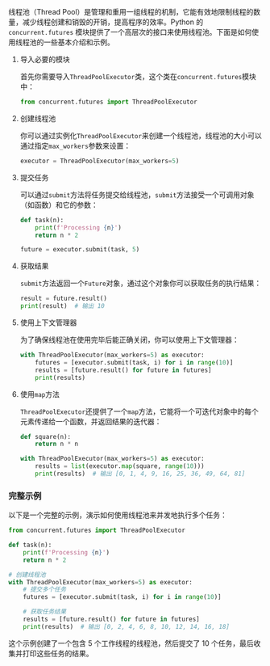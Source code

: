 线程池（Thread Pool）是管理和重用一组线程的机制，它能有效地限制线程的数量，减少线程创建和销毁的开销，提高程序的效率。Python 的 `concurrent.futures` 模块提供了一个高层次的接口来使用线程池。下面是如何使用线程池的一些基本介绍和示例。

1. 导入必要的模块

   首先你需要导入`ThreadPoolExecutor`类，这个类在`concurrent.futures`模块中：

   ```python
   from concurrent.futures import ThreadPoolExecutor
   ```

2. 创建线程池

   你可以通过实例化`ThreadPoolExecutor`来创建一个线程池，线程池的大小可以通过指定`max_workers`参数来设置：

   ```python
   executor = ThreadPoolExecutor(max_workers=5)
   ```

3. 提交任务

   可以通过`submit`方法将任务提交给线程池，`submit`方法接受一个可调用对象（如函数）和它的参数：

   ```python
   def task(n):
       print(f'Processing {n}')
       return n * 2

   future = executor.submit(task, 5)
   ```

4. 获取结果

   `submit`方法返回一个`Future`对象，通过这个对象你可以获取任务的执行结果：

   ```python
   result = future.result()
   print(result)  # 输出 10
   ```

5. 使用上下文管理器

   为了确保线程池在使用完毕后能正确关闭，你可以使用上下文管理器：

   ```python
   with ThreadPoolExecutor(max_workers=5) as executor:
       futures = [executor.submit(task, i) for i in range(10)]
       results = [future.result() for future in futures]
       print(results)
   ```

6. 使用`map`方法

   `ThreadPoolExecutor`还提供了一个`map`方法，它能将一个可迭代对象中的每个元素传递给一个函数，并返回结果的迭代器：

   ```python
   def square(n):
       return n * n

   with ThreadPoolExecutor(max_workers=5) as executor:
       results = list(executor.map(square, range(10)))
       print(results)  # 输出 [0, 1, 4, 9, 16, 25, 36, 49, 64, 81]
   ```

### 完整示例

以下是一个完整的示例，演示如何使用线程池来并发地执行多个任务：

```python
from concurrent.futures import ThreadPoolExecutor

def task(n):
    print(f'Processing {n}')
    return n * 2

# 创建线程池
with ThreadPoolExecutor(max_workers=5) as executor:
    # 提交多个任务
    futures = [executor.submit(task, i) for i in range(10)]

    # 获取任务结果
    results = [future.result() for future in futures]
    print(results)  # 输出 [0, 2, 4, 6, 8, 10, 12, 14, 16, 18]
```

这个示例创建了一个包含 5 个工作线程的线程池，然后提交了 10 个任务，最后收集并打印这些任务的结果。

